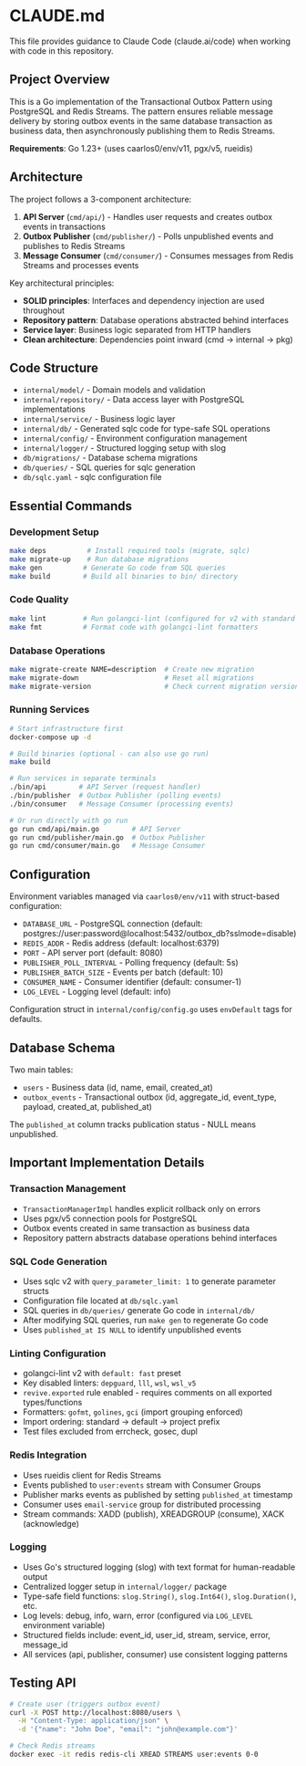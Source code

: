 # CLAUDE.md

This file provides guidance to Claude Code (claude.ai/code) when working with code in this repository.

## Project Overview

This is a Go implementation of the Transactional Outbox Pattern using PostgreSQL and Redis Streams. The pattern ensures reliable message delivery by storing outbox events in the same database transaction as business data, then asynchronously publishing them to Redis Streams.

**Requirements**: Go 1.23+ (uses caarlos0/env/v11, pgx/v5, rueidis)

## Architecture

The project follows a 3-component architecture:

1. **API Server** (`cmd/api/`) - Handles user requests and creates outbox events in transactions
2. **Outbox Publisher** (`cmd/publisher/`) - Polls unpublished events and publishes to Redis Streams  
3. **Message Consumer** (`cmd/consumer/`) - Consumes messages from Redis Streams and processes events

Key architectural principles:
- **SOLID principles**: Interfaces and dependency injection are used throughout
- **Repository pattern**: Database operations abstracted behind interfaces
- **Service layer**: Business logic separated from HTTP handlers
- **Clean architecture**: Dependencies point inward (cmd → internal → pkg)

## Code Structure

- `internal/model/` - Domain models and validation
- `internal/repository/` - Data access layer with PostgreSQL implementations
- `internal/service/` - Business logic layer
- `internal/db/` - Generated sqlc code for type-safe SQL operations
- `internal/config/` - Environment configuration management
- `internal/logger/` - Structured logging setup with slog
- `db/migrations/` - Database schema migrations
- `db/queries/` - SQL queries for sqlc generation
- `db/sqlc.yaml` - sqlc configuration file

## Essential Commands

### Development Setup
```bash
make deps          # Install required tools (migrate, sqlc)
make migrate-up    # Run database migrations
make gen          # Generate Go code from SQL queries
make build        # Build all binaries to bin/ directory
```

### Code Quality
```bash
make lint         # Run golangci-lint (configured for v2 with standard preset)
make fmt          # Format code with golangci-lint formatters
```

### Database Operations
```bash
make migrate-create NAME=description  # Create new migration
make migrate-down                     # Reset all migrations
make migrate-version                  # Check current migration version
```

### Running Services
```bash
# Start infrastructure first
docker-compose up -d

# Build binaries (optional - can also use go run)
make build

# Run services in separate terminals
./bin/api        # API Server (request handler)
./bin/publisher  # Outbox Publisher (polling events)  
./bin/consumer   # Message Consumer (processing events)

# Or run directly with go run
go run cmd/api/main.go        # API Server
go run cmd/publisher/main.go  # Outbox Publisher
go run cmd/consumer/main.go   # Message Consumer
```

## Configuration

Environment variables managed via `caarlos0/env/v11` with struct-based configuration:
- `DATABASE_URL` - PostgreSQL connection (default: postgres://user:password@localhost:5432/outbox_db?sslmode=disable)
- `REDIS_ADDR` - Redis address (default: localhost:6379)
- `PORT` - API server port (default: 8080)
- `PUBLISHER_POLL_INTERVAL` - Polling frequency (default: 5s)
- `PUBLISHER_BATCH_SIZE` - Events per batch (default: 10)
- `CONSUMER_NAME` - Consumer identifier (default: consumer-1)
- `LOG_LEVEL` - Logging level (default: info)

Configuration struct in `internal/config/config.go` uses `envDefault` tags for defaults.

## Database Schema

Two main tables:
- `users` - Business data (id, name, email, created_at)
- `outbox_events` - Transactional outbox (id, aggregate_id, event_type, payload, created_at, published_at)

The `published_at` column tracks publication status - NULL means unpublished.

## Important Implementation Details

### Transaction Management
- `TransactionManagerImpl` handles explicit rollback only on errors
- Uses pgx/v5 connection pools for PostgreSQL
- Outbox events created in same transaction as business data
- Repository pattern abstracts database operations behind interfaces

### SQL Code Generation
- Uses sqlc v2 with `query_parameter_limit: 1` to generate parameter structs
- Configuration file located at `db/sqlc.yaml`
- SQL queries in `db/queries/` generate Go code in `internal/db/`
- After modifying SQL queries, run `make gen` to regenerate Go code
- Uses `published_at IS NULL` to identify unpublished events

### Linting Configuration
- golangci-lint v2 with `default: fast` preset
- Key disabled linters: `depguard`, `lll`, `wsl`, `wsl_v5` 
- `revive.exported` rule enabled - requires comments on all exported types/functions
- Formatters: `gofmt`, `golines`, `gci` (import grouping enforced)
- Import ordering: standard → default → project prefix
- Test files excluded from errcheck, gosec, dupl

### Redis Integration
- Uses rueidis client for Redis Streams
- Events published to `user:events` stream with Consumer Groups
- Publisher marks events as published by setting `published_at` timestamp
- Consumer uses `email-service` group for distributed processing
- Stream commands: XADD (publish), XREADGROUP (consume), XACK (acknowledge)

### Logging
- Uses Go's structured logging (slog) with text format for human-readable output
- Centralized logger setup in `internal/logger/` package
- Type-safe field functions: `slog.String()`, `slog.Int64()`, `slog.Duration()`, etc.
- Log levels: debug, info, warn, error (configured via `LOG_LEVEL` environment variable)
- Structured fields include: event_id, user_id, stream, service, error, message_id
- All services (api, publisher, consumer) use consistent logging patterns

## Testing API

```bash
# Create user (triggers outbox event)
curl -X POST http://localhost:8080/users \
  -H "Content-Type: application/json" \
  -d '{"name": "John Doe", "email": "john@example.com"}'

# Check Redis streams
docker exec -it redis redis-cli XREAD STREAMS user:events 0-0
```